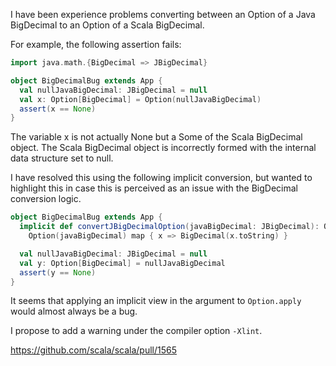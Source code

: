 I have been experience problems converting between an Option of a Java BigDecimal to an Option of a Scala BigDecimal.

For example, the following assertion fails:

```scala
import java.math.{BigDecimal => JBigDecimal}

object BigDecimalBug extends App {
  val nullJavaBigDecimal: JBigDecimal = null
  val x: Option[BigDecimal] = Option(nullJavaBigDecimal)
  assert(x == None)
}
```

The variable x is not actually None but a Some of the Scala BigDecimal object. The Scala BigDecimal object is incorrectly formed with the internal data structure set to null.

I have resolved this using the following implicit conversion, but wanted to highlight this in case this is perceived as an issue with the BigDecimal conversion logic.

```scala
object BigDecimalBug extends App {
  implicit def convertJBigDecimalOption(javaBigDecimal: JBigDecimal): Option[BigDecimal] = 
    Option(javaBigDecimal) map { x => BigDecimal(x.toString) }

  val nullJavaBigDecimal: JBigDecimal = null
  val y: Option[BigDecimal] = nullJavaBigDecimal
  assert(y == None)
}
```
It seems that applying an implicit view in the argument to `Option.apply` would almost always be a bug.

I propose to add a warning under the compiler option `-Xlint`.

https://github.com/scala/scala/pull/1565
